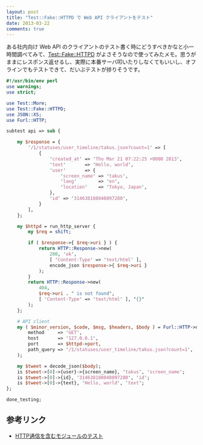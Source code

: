 ```yaml
---
layout: post
title: "Test::Fake::HTTPD で Web API クライアントをテスト"
date: 2013-03-22
comments: true
---
```


ある社内向け Web API のクライアントのテスト書く時にどうすべきかなと小一時間調べてみて、[Test::Fake::HTTPD](https://metacpan.org/module/Test::Fake::HTTPD) がよさそうなので使ってみたメモ。思うがままにレスポンス返せるし、実際に本番サーバ叩いたりしなくてもいいし、オフラインでもテストできて、だいぶテストが捗りそうです。

```perl
#!/usr/bin/env perl
use warnings;
use strict;

use Test::More;
use Test::Fake::HTTPD;
use JSON::XS;
use Furl::HTTP;

subtest api => sub {

    my $response = {
        '/1/statuses/user_timeline/takus.json?count=1' => [
            {
                'created_at' => 'Thu Mar 21 07:22:25 +0000 2013',
                'text'       => 'Hello, world',
                'user'       => {
                    'screen_name' => 'takus',
                    'lang'        => 'en',
                    'location'    => 'Tokyo, Japan',
                },
                'id' => '314638108048097280',
            }
        ],
    };

    my $httpd = run_http_server {
        my $req = shift;

        if ( $response->{ $req->uri } ) {
            return HTTP::Response->new(
                200, 'ok',
                [ 'Content-Type' => 'text/html' ],
                encode_json $response->{ $req->uri }
            );
        }
        return HTTP::Response->new(
            404,
            $req->uri . " is not found",
            [ 'Content-Type' => 'text/html' ], "{}"
        );
    };

    # API client
    my ( $minor_version, $code, $msg, $headers, $body ) = Furl::HTTP->new()->request(
        method     => 'GET',
        host       => '127.0.0.1',
        port       => $httpd->port,
        path_query => '/1/statuses/user_timeline/takus.json?count=1',
    );

    my $tweet = decode_json($body);
    is $tweet->[0]->{user}->{screen_name}, 'takus', 'screen_name';
    is $tweet->[0]->{id}, '314638108048097280', 'id';
    is $tweet->[0]->{text}, 'Hello, world', 'text';
};

done_testing;
```

## 参考リンク

- [HTTP通信を含むモジュールのテスト](http://perl-users.jp/articles/advent-calendar/2011/test/8)
